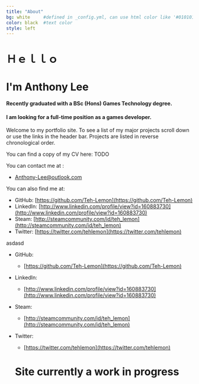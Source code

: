 ```yaml
---
title: "About"
bg: white     #defined in _config.yml, can use html color like '#010101'
color: black  #text color
style: left
---
```


# __Ｈｅｌｌｏ__


# I'm Anthony Lee


#### Recently graduated with a BSc (Hons) Games Technology degree. 


#### I am looking for a full-time position as a games developer.


Welcome to my portfolio site. To see a list of my major projects scroll down or use the links in the header bar. Projects are listed in reverse chronological order.


You can find a copy of my CV here: TODO


You can contact me at : 


* [Anthony-Lee@outlook.com](mailto:Anthony-Lee@outlook.com)


You can also find me at:

* GitHub: [https://github.com/Teh-Lemon](https://github.com/Teh-Lemon)
* LinkedIn: [http://www.linkedin.com/profile/view?id=160883730](http://www.linkedin.com/profile/view?id=160883730)
* Steam: [http://steamcommunity.com/id/teh_lemon](http://steamcommunity.com/id/teh_lemon)
* Twitter: [https://twitter.com/tehlemon](https://twitter.com/tehlemon)


asdasd


* GitHub:
  * [https://github.com/Teh-Lemon](https://github.com/Teh-Lemon)
* LinkedIn:
  * [http://www.linkedin.com/profile/view?id=160883730](http://www.linkedin.com/profile/view?id=160883730)
* Steam:
  * [http://steamcommunity.com/id/teh_lemon](http://steamcommunity.com/id/teh_lemon)
* Twitter:
  * [https://twitter.com/tehlemon](https://twitter.com/tehlemon)
  
  
  # Site currently a work in progress




